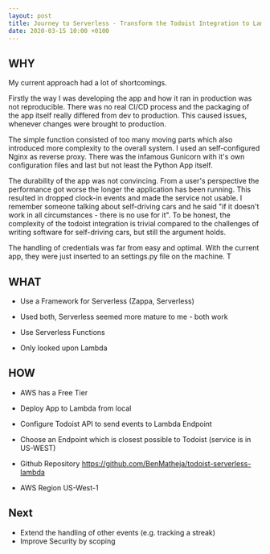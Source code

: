 ```yaml
---
layout: post
title: Journey to Serverless - Transform the Todoist Integration to Lambda
date: 2020-03-15 10:00 +0100
---
```

## WHY
My current approach had a lot of shortcomings.

Firstly the way I was developing the app and how it ran in production was not reproducible.
There was no real CI/CD process and the packaging of the app itself really differed from dev to production. This caused issues, whenever changes were brought to production.

The simple function consisted of too many moving parts which also introduced more complexity to the overall system.
I used an self-configured Nginx as reverse proxy. There was the infamous Gunicorn with it's own configuration files and last but not least the Python App itself.

The durability of the app was not convincing. From a user's perspective the performance got worse the longer the application has been running. This resulted in dropped clock-in events and made the service not usable.
I remember someone talking about self-driving cars and he said "if it doesn't work in all circumstances - there is no use for it". To be honest, the complexity of the todoist integration is trivial compared to the challenges of writing software for self-driving cars, but still the argument holds.

The handling of credentials was far from easy and optimal. With the current app, they were just inserted to an settings.py file on the machine. T


## WHAT

* Use a Framework for Serverless (Zappa, Serverless)
* Used both, Serverless seemed more mature to me - both work

* Use Serverless Functions
* Only looked upon Lambda


## HOW

* AWS has a Free Tier
* Deploy App to Lambda from local
* Configure Todoist API to send events to Lambda Endpoint
* Choose an Endpoint which is closest possible to Todoist (service is in US-WEST)

* Github Repository https://github.com/BenMatheja/todoist-serverless-lambda
* AWS Region US-West-1

## Next
* Extend the handling of other events (e.g. tracking a streak)
* Improve Security by scoping